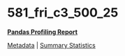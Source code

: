 # 581_fri_c3_500_25

[**Pandas Profiling Report**](https://epistasislab.github.io/penn-ml-benchmarks/profile/581_fri_c3_500_25.html)

[Metadata](metadata.yaml) | [Summary Statistics](summary_stats.tsv)
